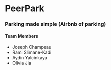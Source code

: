 # PeerPark
### Parking made simple (Airbnb of parking)

#### Team Members
* Joseph Champeau
* Rami Slimane-Kadi
* Aydin Yalcinkaya 
* Olivia Jia